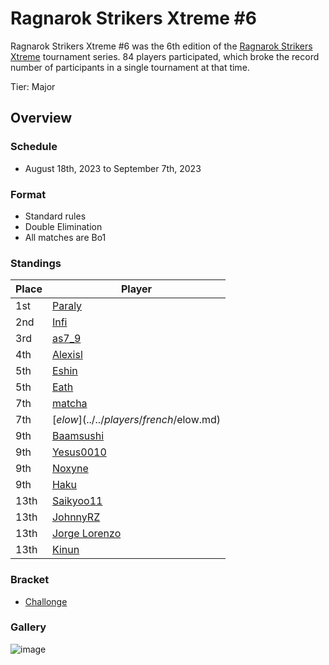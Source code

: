 # Ragnarok Strikers Xtreme #6

Ragnarok Strikers Xtreme #6 was the 6th edition of the [Ragnarok Strikers Xtreme](ragnaxmain.md) tournament series.
84 players participated, which broke the record number of participants in a single tournament at that time.

Tier: Major

## Overview

### Schedule
- August 18th, 2023 to September 7th, 2023

### Format
- Standard rules
- Double Elimination
- All matches are Bo1

### Standings

|Place|Player|
|-|-|
|1st|[Paraly](../../players/japanese/paraly.md)|
|2nd|[Infi](../../players/japanese/infi.md)|
|3rd|[as7_9](../../players/japanese/as7_9.md)|
|4th|[Alexisl](../../players/french/alexisl.md)|
|5th|[Eshin](../../players/japanese/eshin.md)|
|5th|[Eath](../../players/belgian/eath.md)|
|7th|[matcha](../../players/chinese/matcha.md)|
|7th|[$elow](../../players/french/$elow.md)|
|9th|[Baamsushi](../../players/indonesian/baamsushi.md)|
|9th|[Yesus0010](../../players/spanish/yesus.md)|
|9th|[Noxyne](../../players/french/noxyne.md)|
|9th|[Haku](../../players/german/haku.md)|
|13th|[Saikyoo11](../../players/french/saikyoo11.md)|
|13th|[JohnnyRZ](../../players/spanish/johnny.md)|
|13th|[Jorge Lorenzo](../../players/spanish/jorge.md)|
|13th|[Kinun](../../players/belgian/kinun.md)|

### Bracket
- [Challonge](https://challonge.com/8fy7h14h)

### Gallery

![image](https://github.com/inabikarilibrary/inalib/assets/110833255/e5bd2b20-5593-4573-a63d-486033954f48)
